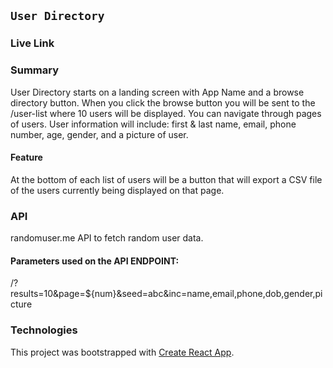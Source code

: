 ## `User Directory`
### Live Link


### Summary 
User Directory starts on a landing screen with App Name and a browse directory button. When you click the browse button you will be sent to the /user-list where 10 users will be displayed. You can navigate through pages of users. User information will include: first & last name, email, phone number, age, gender, and a picture of user. 

#### Feature
At the bottom of each list of users will be a button that will export a CSV file of the users currently being displayed on that page. 

### API
randomuser.me API to fetch random user data.

#### Parameters used on the API ENDPOINT:
/?results=10&page=${num}&seed=abc&inc=name,email,phone,dob,gender,picture

### Technologies
This project was bootstrapped with [Create React App](https://github.com/facebook/create-react-app).
